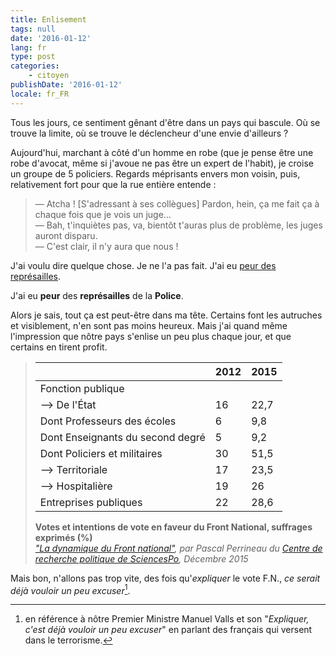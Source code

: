 ```yaml
---
title: Enlisement
tags: null
date: '2016-01-12'
lang: fr
type: post
categories:
    - citoyen
publishDate: '2016-01-12'
locale: fr_FR
---
```


Tous les jours, ce sentiment gênant d'être dans un pays qui bascule. Où se trouve la limite, où se trouve le déclencheur d'une envie d'ailleurs ?

Aujourd'hui, marchant à côté d'un homme en robe (que je pense être une robe d'avocat, même si j'avoue ne pas être un expert de l'habit), je croise un groupe de 5 policiers. Regards méprisants envers mon voisin, puis, relativement fort pour que la rue entière entende :

> — Atcha ! [S'adressant à ses collègues] Pardon, hein, ça me fait ça à chaque fois que je vois un juge…  
> — Bah, t'inquiètes pas, va, bientôt t'auras plus de problème, les juges auront disparu.  
> — C'est clair, il n'y aura que nous !

J'ai voulu dire quelque chose. Je ne l'a pas fait. J'ai eu [peur des représailles](http://leplus.nouvelobs.com/contribution/1468581-des-policiers-des-juges-et-des-lois-pour-nous-faire-taire-je-vous-presente-alfred.html).

J'ai eu **peur** des **représailles** de la **Police**.

Alors je sais, tout ça est peut-être dans ma tête. Certains font les autruches et visiblement, n'en sont pas moins heureux. Mais j'ai quand même l'impression que nôtre pays s'enlise un peu plus chaque jour, et que certains en tirent profit.

> |                                  | 2012 | 2015 |  
> |----------------------------------|------|------|  
> | Fonction publique                |      |      |  
> | --> De l'État                       | 16   | 22,7 |  
> | Dont Professeurs des écoles      | 6    | 9,8  |  
> | Dont Enseignants du second degré | 5    | 9,2  |  
> | Dont Policiers et militaires     | 30   | 51,5 |  
> | --> Territoriale                   | 17   | 23,5 |  
> | --> Hospitalière                   | 19   | 26   |  
> | Entreprises publiques            | 22   | 28,6 |  
>
> **Votes et intentions de vote en faveur du Front National, suffrages exprimés (%)**  
> <cite><a href="http://ses.ens-lyon.fr/la-dynamique-du-front-national-cevipof-decembre-2015--289724.kjsp?RH=40">"La dynamique du Front national"</a>, par Pascal Perrineau du <a href="http://www.cevipof.com/">Centre de recherche politique de SciencesPo</a>, Décembre 2015</cite>

Mais bon, n'allons pas trop vite, des fois qu'_expliquer_ le vote F.N., _ce serait déjà vouloir un peu excuser_[^1].

[^1]: en référence à nôtre Premier Ministre Manuel Valls et son "_Expliquer, c'est déjà vouloir un peu excuser_" en parlant des français qui versent dans le terrorisme.
